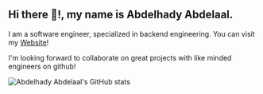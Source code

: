 ## Hi there 👋!, my name is Abdelhady Abdelaal.
I am a software engineer, specialized in backend engineering.
You can visit my [Website](https://abdelhady-abdelaal.me)!

I'm looking forward to collaborate on great projects with like minded engineers on github!

![Abdelhady Abdelaal's GitHub stats](https://github-readme-stats.vercel.app/api?username=abdelhady-abdelaal&show_icons=true&theme=transparent)
